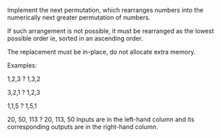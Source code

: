Implement the next permutation, which rearranges numbers into the numerically next greater permutation of numbers.

If such arrangement is not possible, it must be rearranged as the lowest possible order ie, sorted in an ascending order.

The replacement must be in-place, do not allocate extra memory.

Examples:

1,2,3 ? 1,3,2

3,2,1 ? 1,2,3

1,1,5 ? 1,5,1

20, 50, 113 ? 20, 113, 50
Inputs are in the left-hand column and its corresponding outputs are in the right-hand column.
